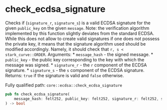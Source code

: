 # check_ecdsa_signature

Checks if (`signature_r`, `signature_s`) is a valid ECDSA signature for the given `public_key` on the given `message`.  Note: the verification algorithm implemented by this function slightly deviates from the standard ECDSA. While this does not allow to create valid signatures if one does not possess the private key, it means that the signature algorithm used should be modified accordingly. Namely, it should check that `r, s < stark_curve::ORDER`.  Arguments: * `message_hash` - the signed message. * `public_key` - the public key corresponding to the key with which the message was signed. * `signature_r` - the `r` component of the ECDSA signature. * `signature_s` - the `s` component of the ECDSA signature.  Returns:   `true` if the signature is valid and `false` otherwise.

Fully qualified path: `core::ecdsa::check_ecdsa_signature`

```rust
pub fn check_ecdsa_signature(
    message_hash: felt252, public_key: felt252, signature_r: felt252, signature_s: felt252,
) -> bool
```

